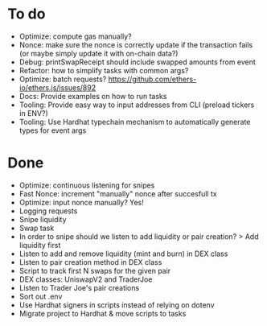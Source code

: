 # To do

- Optimize: compute gas manually?
- Nonce: make sure the nonce is correctly update if the transaction fails (or maybe simply update it with on-chain data?)
- Debug: printSwapReceipt should include swapped amounts from event
- Refactor: how to simplify tasks with common args?
- Optimize: batch requests? https://github.com/ethers-io/ethers.js/issues/892
- Docs: Provide examples on how to run tasks
- Tooling: Provide easy way to input addresses from CLI (preload tickers in ENV?)
- Tooling: Use Hardhat typechain mechanism to automatically generate types for event args

# Done

- Optimize: continuous listening for snipes
- Fast Nonce: increment "manually" nonce after succesfull tx
- Optimize: input nonce manually? Yes!
- Logging requests
- Snipe liquidity
- Swap task
- In order to snipe should we listen to add liquidity or pair creation? > Add liquidity first
- Listen to add and remove liquidity (mint and burn) in DEX class
- Listen to pair creation method in DEX class
- Script to track first N swaps for the given pair
- DEX classes: UniswapV2 and TraderJoe
- Listen to Trader Joe's pair creations
- Sort out .env
- Use Hardhat signers in scripts instead of relying on dotenv
- Migrate project to Hardhat & move scripts to tasks

